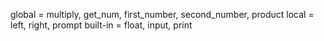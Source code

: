 global = multiply, get_num, first_number, second_number, product
local = left, right, prompt
built-in = float, input, print
